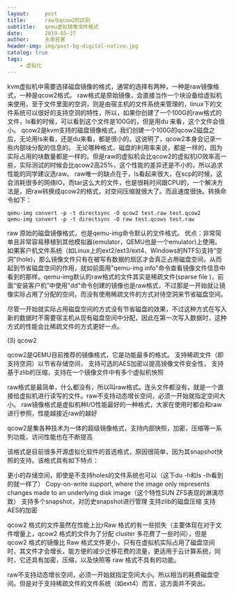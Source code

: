 ```yaml
---
layout:     post
title:      raw与qcow2的区别
subtitle:   qemu虚拟镜像文件格式
date:       2019-05-27
author:     永泉狂客
header-img: img/post-bg-digital-native.jpg
catalog: true
tags:
    - 虚拟化
---
```

kvm虚拟机中需要选择磁盘镜像的格式，通常的选择有两种，一种是raw镜像格式，一种是qcow2格式。
raw格式是原始镜像，会直接当作一个块设备给虚拟机来使用，至于文件里面的空洞，则是由宿主机的文件系统来管理的，linux下的文件系统可以很好的支持空洞的特性，所以，如果你创建了一个100G的raw格式的文件，ls看的时候，可以看到这个文件是100G的，但是用du 来看，这个文件会很小。
qcow2是kvm支持的磁盘镜像格式，我们创建一个100G的qcow2磁盘之后，无论用ls来看，还是du来看，都是很小的。这说明了，qcow2本身会记录一些内部块分配的信息的。
无论哪种格式，磁盘的利用率来说，都是一样的，因为实际占用的块数量都是一样的。但是raw的虚拟机会比qcow2的虚拟机IO效率高一些，实际测试的时候会比qcow2高25%，这个性能的差异还是不小的，所以追求性能的同学建议选raw。
raw唯一的缺点在于，ls看起来很大，在scp的时候，这会消耗很多的网络IO，而tar这么大的文件，也是很耗时间跟CPU的，一个解决方法是，把raw转换成qcow2的格式，对空间压缩就很大了。而且速度很快。转换命令如下：
```
qemu-img convert -p -t directsync -O qcow2 test.raw test.qcow2
qemu-img convert -p -t directsync -O raw test.qcows test.raw
```

raw 原始的磁盘镜像格式，也是qemu-img命令默认的文件格式。
优点：非常简单且非常容易移植到其他模拟器(emulator，QEMU也是一个emulator)上使用。如果客户机文件系统（如Linux上的ext2/ext3/ext4、Windows的NTFS)支持“空洞”(hole)，那么镜像文件只有在被写有数据的扇区才会真正占用磁盘空间，从而起到节省磁盘空间的作用，就如前面用"qemu-img  info"命令查看镜像文件信息中看到的那样。qemu-img默认的raw格式的文件其实是稀疏文件(sparse file )，前面“安装客户机”中使用"dd"命令创建的镜像也是raw格式，不过那是一开始就让镜像实际占用了分配的空间，而没有使用稀疏文件的方式对待空洞来节省磁盘空间。

尽管一开始就实际占用磁盘空间的方式没有节省磁盘的效果，不过这种方式在写入新的数据时不需要宿主机从现有磁盘空间中分配，因此在第一次写入数据时，这种方式的性能会比稀疏文件的方式更好一点。

(3) qcow2

qcow2是QEMU目前推荐的镜像格式，它是功能最多的格式。
支持稀疏文件（即支持空洞）以节省存储空间，
支持可选的AES加密以提高镜像文件安全性，
支持基于zlib的压缩，支持在一个镜像文件中有多个虚拟机快照

raw格式是最简单，什么都没有，所以叫raw格式。连头文件都没有，就是一个直接给虚拟机进行读写的文件。raw不支持动态增长空间，必须一开始就指定空间大小。
raw镜像格式是虚拟机种I/O性能最好的一种格式，大家在使用时都会和raw进行参照，性能越接近raw的越好

qcow2是集各种技术为一体的超级镜像格式，支持内部快照，加密，压缩等一系列功能，访问性能也在不断提高

该格式是目前很多开源虚拟化软件的首选格式，原因很简单，因为其snapshot快照的支持。该格式具有如下特点：

更小的存储空间，即使是不支持holes的文件系统也可以（这下du -h和ls -lh看到的就一样了）
Copy-on-write support, where the image only represents changes made to an underlying disk image（这个特性SUN ZFS表现的淋漓尽致）
支持多个snapshot，对历史snapshot进行管理
支持zlib的磁盘压缩
支持AES的加密

qcow2 格式的文件虽然在性能上比rRaw 格式的有一些损失（主要体现在对于文件增量上，qcow2 格式的文件为了分配 cluster 多花费了一些时间），但是 qcow2 格式的镜像比 Raw 格式文件更小，只有在虚拟机实际占用了磁盘空间时，其文件才会增长，能方便的减少迁移花费的流量，更适用于云计算系统，同时，它还具有加密，压缩，以及快照等 raw 格式不具有的功能。

raw不支持动态增长空间，必须一开始就指定空间大小。所以相当的耗费磁盘空间。但是对于支持稀疏文件的文件系统（如ext4）而言，这方面并不突出。

